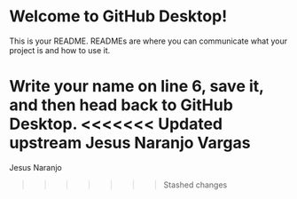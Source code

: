 # Welcome to GitHub Desktop!

This is your README. READMEs are where you can communicate what your project is and how to use it.

Write your name on line 6, save it, and then head back to GitHub Desktop.
<<<<<<< Updated upstream
Jesus Naranjo Vargas
=======
Jesus Naranjo
>>>>>>> Stashed changes
